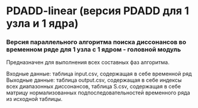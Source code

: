 # PDADD-linear (версия PDADD для 1 узла и 1 ядра)

### Версия параллельного алгоритма поиска диссонансов во временном ряде для 1 узла с 1 ядром - головной модуль
Предназначен для выполнения всех составных фаз алгоритма.

Входные данные: таблица input.csv, содержащая в себе временной ряд
Выходные данные: таблица output.csv, содержащая в себе индексы всех диапазонных диссонансов, 
	таблица S.csv, содержащая в себе матрицу нормализованных подпоследовательностей временного ряда из исходной таблицы.
